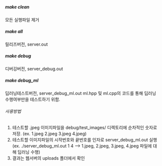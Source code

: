##### make clean
모든 실행파일 제거

##### make all
릴리즈버전, server.out

##### make debug
디버깅버전, server_debug.out

##### make debug_ml
딥러닝테스트버전, server_debug_ml.out
ml.hpp 및 ml.cpp의 코드를 통해 딥러닝 수행여부만을 테스트하기 위함.
###### 사용방법
1. 테스트할 .jpeg 이미지파일을 debug/test_images/ 디렉토리에 순차적인 숫자로 저장.
  (ex. 1.jpeg 2.jpeg 3.jpeg 4.jpeg)
2. 테스트할 이미지파일의 시작번호와 끝번호를 인자로 server_debug_ml.out 실행
  (ex. ./server_debug_ml.out 1 4  -->  1.jpeg, 2.jpeg, 3.jpeg, 4.jpeg 파일에 대해 딥러닝 수행)
3. 결과는 웹서버의 uploads 폴더에서 확인
